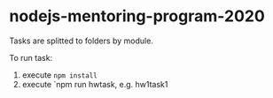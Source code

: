 # nodejs-mentoring-program-2020
Tasks are splitted to folders by module.

To run task:
1) execute `npm install`
2) execute `npm run hw<module number>task<task number>, e.g. hw1task1
